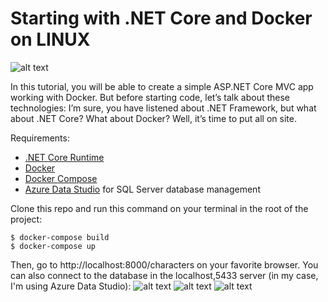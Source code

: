 # Starting with .NET Core and Docker on LINUX

![alt text](https://cdn-images-1.medium.com/max/800/1*wXVKmFVrXg1gQrBARX6wJw.png)

In this tutorial, you will be able to create a simple ASP.NET Core MVC app working with Docker. But before starting code, let’s talk about these technologies: I’m sure, you have listened about .NET Framework, but what about .NET Core? What about Docker? Well, it’s time to put all on site.

Requirements:
- [.NET Core Runtime](https://dotnet.microsoft.com/download/thank-you/dotnet-runtime-2.2.3-windows-hosting-bundle-installer)
- [Docker](https://docs.docker.com/install/)
- [Docker Compose](https://docs.docker.com/compose/install/)
- [Azure Data Studio](https://docs.microsoft.com/en-us/sql/azure-data-studio/download?view=sql-server-2017) for SQL Server database management
    
Clone this repo and run this command on your terminal in the root of the project:
```
$ docker-compose build
$ docker-compose up
```

Then, go to http://localhost:8000/characters on your favorite browser. You can also connect to the database in the localhost,5433 server (in my case, I'm using Azure Data Studio):
![alt text](https://cdn-images-1.medium.com/max/800/1*9e4Qm_a6F2Jw2nGRx0SN3Q.gif)
![alt text](https://cdn-images-1.medium.com/max/800/1*zcioPTHlP8yYl8q68Yhuwg.png)
![alt text](https://cdn-images-1.medium.com/max/800/1*t0ecdUmnVG_X1X-bGGEeXA.png)

